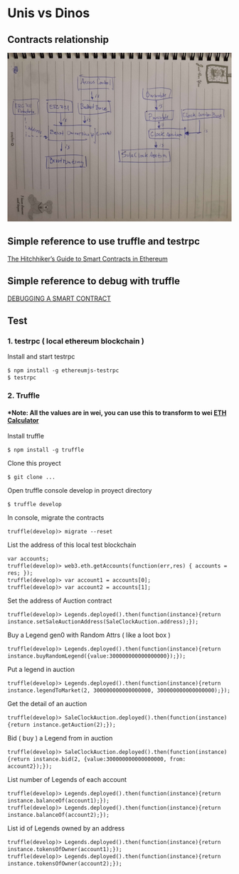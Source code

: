 # Unis vs Dinos

## Contracts relationship
![Alt text](contracts_rel.jpg?raw=true "Contracts relationship")


## Simple reference to use truffle and testrpc
[The Hitchhiker’s Guide to Smart Contracts in Ethereum](https://blog.zeppelin.solutions/the-hitchhikers-guide-to-smart-contracts-in-ethereum-848f08001f05)

## Simple reference to debug with truffle
[DEBUGGING A SMART CONTRACT](http://truffleframework.com/tutorials/debugging-a-smart-contract)

## Test
### 1. testrpc ( local ethereum blockchain )

Install and start testrpc
```
$ npm install -g ethereumjs-testrpc
$ testrpc
```

### 2. Truffle
#### *Note: All the values are in wei, you can use this to transform to wei [ETH Calculator](https://etherconverter.online/)

Install truffle
```
$ npm install -g truffle
```

Clone this proyect
```
$ git clone ...
```

Open truffle console develop in proyect directory
```
$ truffle develop
```

In console, migrate the contracts
```
truffle(develop)> migrate --reset
```

List the address of this local test blockchain
```
var accounts;
truffle(develop)> web3.eth.getAccounts(function(err,res) { accounts = res; });
truffle(develop)> var account1 = accounts[0];
truffle(develop)> var account2 = accounts[1];
```

Set the address of Auction contract
```
truffle(develop)> Legends.deployed().then(function(instance){return instance.setSaleAuctionAddress(SaleClockAuction.address);});
```

Buy a Legend gen0 with Random Attrs ( like a loot box )
```
truffle(develop)> Legends.deployed().then(function(instance){return instance.buyRandomLegend({value:300000000000000000});});
```

Put a legend in auction
```
truffle(develop)> Legends.deployed().then(function(instance){return instance.legendToMarket(2, 300000000000000000, 300000000000000000);});
```

Get the detail of an auction
```
truffle(develop)> SaleClockAuction.deployed().then(function(instance){return instance.getAuction(2);});
```

Bid ( buy ) a Legend from in auction
```
truffle(develop)> SaleClockAuction.deployed().then(function(instance){return instance.bid(2, {value:300000000000000000, from: account2});});
```

List number of Legends of each account
```
truffle(develop)> Legends.deployed().then(function(instance){return instance.balanceOf(account1);});
truffle(develop)> Legends.deployed().then(function(instance){return instance.balanceOf(account2);});
```

List id of Legends owned by an address
```
truffle(develop)> Legends.deployed().then(function(instance){return instance.tokensOfOwner(account1);});
truffle(develop)> Legends.deployed().then(function(instance){return instance.tokensOfOwner(account2);});
```

